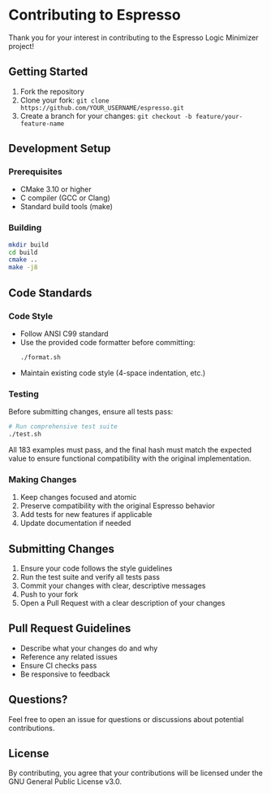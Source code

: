 # Contributing to Espresso

Thank you for your interest in contributing to the Espresso Logic Minimizer project!

## Getting Started

1. Fork the repository
2. Clone your fork: `git clone https://github.com/YOUR_USERNAME/espresso.git`
3. Create a branch for your changes: `git checkout -b feature/your-feature-name`

## Development Setup

### Prerequisites

- CMake 3.10 or higher
- C compiler (GCC or Clang)
- Standard build tools (make)

### Building

```bash
mkdir build
cd build
cmake ..
make -j8
```

## Code Standards

### Code Style

- Follow ANSI C99 standard
- Use the provided code formatter before committing:
  ```bash
  ./format.sh
  ```
- Maintain existing code style (4-space indentation, etc.)

### Testing

Before submitting changes, ensure all tests pass:

```bash
# Run comprehensive test suite
./test.sh
```

All 183 examples must pass, and the final hash must match the expected value to ensure functional compatibility with the original implementation.

### Making Changes

1. Keep changes focused and atomic
2. Preserve compatibility with the original Espresso behavior
3. Add tests for new features if applicable
4. Update documentation if needed

## Submitting Changes

1. Ensure your code follows the style guidelines
2. Run the test suite and verify all tests pass
3. Commit your changes with clear, descriptive messages
4. Push to your fork
5. Open a Pull Request with a clear description of your changes

## Pull Request Guidelines

- Describe what your changes do and why
- Reference any related issues
- Ensure CI checks pass
- Be responsive to feedback

## Questions?

Feel free to open an issue for questions or discussions about potential contributions.

## License

By contributing, you agree that your contributions will be licensed under the GNU General Public License v3.0.
